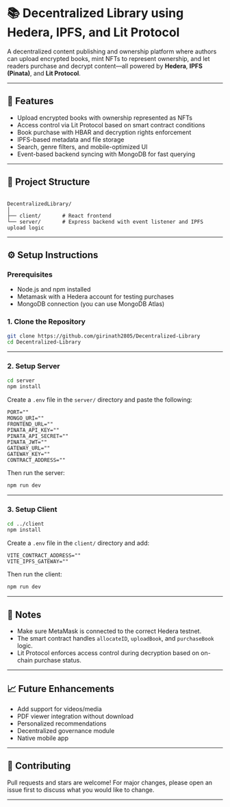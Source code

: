 # 📚 Decentralized Library using Hedera, IPFS, and Lit Protocol

A decentralized content publishing and ownership platform where authors can upload encrypted books, mint NFTs to represent ownership, and let readers purchase and decrypt content—all powered by **Hedera**, **IPFS (Pinata)**, and **Lit Protocol**.

---

## 🚀 Features

- Upload encrypted books with ownership represented as NFTs
- Access control via Lit Protocol based on smart contract conditions
- Book purchase with HBAR and decryption rights enforcement
- IPFS-based metadata and file storage
- Search, genre filters, and mobile-optimized UI
- Event-based backend syncing with MongoDB for fast querying

---

## 📁 Project Structure

```

DecentralizedLibrary/
│
├── client/       # React frontend
└── server/       # Express backend with event listener and IPFS upload logic

````

---

## ⚙️ Setup Instructions

### Prerequisites

- Node.js and npm installed
- Metamask with a Hedera account for testing purchases
- MongoDB connection (you can use MongoDB Atlas)

### 1. Clone the Repository

```bash
git clone https://github.com/girinath2805/Decentralized-Library
cd Decentralized-Library
````

---

### 2. Setup Server

```bash
cd server
npm install
```

Create a `.env` file in the `server/` directory and paste the following:

```env
PORT=""
MONGO_URI=""
FRONTEND_URL=""
PINATA_API_KEY=""
PINATA_API_SECRET=""
PINATA_JWT=""
GATEWAY_URL=""
GATEWAY_KEY=""
CONTRACT_ADDRESS=""
```

Then run the server:

```bash
npm run dev
```

---

### 3. Setup Client

```bash
cd ../client
npm install
```

Create a `.env` file in the `client/` directory and add:

```env
VITE_CONTRACT_ADDRESS=""
VITE_IPFS_GATEWAY=""
```

Then run the client:

```bash
npm run dev
```

---

## 📌 Notes

* Make sure MetaMask is connected to the correct Hedera testnet.
* The smart contract handles `allocateID`, `uploadBook`, and `purchaseBook` logic.
* Lit Protocol enforces access control during decryption based on on-chain purchase status.

---

## 📈 Future Enhancements

* Add support for videos/media
* PDF viewer integration without download
* Personalized recommendations
* Decentralized governance module
* Native mobile app

---

## 🧠 Contributing

Pull requests and stars are welcome! For major changes, please open an issue first to discuss what you would like to change.

---
